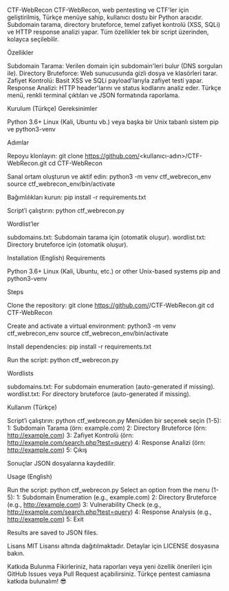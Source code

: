 CTF-WebRecon
CTF-WebRecon, web pentesting ve CTF'ler için geliştirilmiş, Türkçe menüye sahip, kullanıcı dostu bir Python aracıdır. Subdomain tarama, directory bruteforce, temel zafiyet kontrolü (XSS, SQLi) ve HTTP response analizi yapar. Tüm özellikler tek bir script üzerinden, kolayca seçilebilir.

Özellikler

Subdomain Tarama: Verilen domain için subdomain'leri bulur (DNS sorguları ile).
Directory Bruteforce: Web sunucusunda gizli dosya ve klasörleri tarar.
Zafiyet Kontrolü: Basit XSS ve SQLi payload'larıyla zafiyet testi yapar.
Response Analizi: HTTP header'larını ve status kodlarını analiz eder.
Türkçe menü, renkli terminal çıktıları ve JSON formatında raporlama.


Kurulum (Türkçe)
Gereksinimler

Python 3.6+
Linux (Kali, Ubuntu vb.) veya başka bir Unix tabanlı sistem
pip ve python3-venv

Adımlar

Repoyu klonlayın:
git clone https://github.com/<kullanıcı-adın>/CTF-WebRecon.git
cd CTF-WebRecon


Sanal ortam oluşturun ve aktif edin:
python3 -m venv ctf_webrecon_env
source ctf_webrecon_env/bin/activate


Bağımlılıkları kurun:
pip install -r requirements.txt


Script’i çalıştırın:
python ctf_webrecon.py



Wordlist’ler

subdomains.txt: Subdomain tarama için (otomatik oluşur).
wordlist.txt: Directory bruteforce için (otomatik oluşur).


Installation (English)
Requirements

Python 3.6+
Linux (Kali, Ubuntu, etc.) or other Unix-based systems
pip and python3-venv

Steps

Clone the repository:
git clone https://github.com/<your-username>/CTF-WebRecon.git
cd CTF-WebRecon


Create and activate a virtual environment:
python3 -m venv ctf_webrecon_env
source ctf_webrecon_env/bin/activate


Install dependencies:
pip install -r requirements.txt


Run the script:
python ctf_webrecon.py



Wordlists

subdomains.txt: For subdomain enumeration (auto-generated if missing).
wordlist.txt: For directory bruteforce (auto-generated if missing).


Kullanım (Türkçe)

Script’i çalıştırın: python ctf_webrecon.py
Menüden bir seçenek seçin (1-5):
1: Subdomain Tarama (örn: example.com)
2: Directory Bruteforce (örn: http://example.com)
3: Zafiyet Kontrolü (örn: http://example.com/search.php?test=query)
4: Response Analizi (örn: http://example.com)
5: Çıkış


Sonuçlar JSON dosyalarına kaydedilir.


Usage (English)

Run the script: python ctf_webrecon.py
Select an option from the menu (1-5):
1: Subdomain Enumeration (e.g., example.com)
2: Directory Bruteforce (e.g., http://example.com)
3: Vulnerability Check (e.g., http://example.com/search.php?test=query)
4: Response Analysis (e.g., http://example.com)
5: Exit


Results are saved to JSON files.


Lisans
MIT Lisansı altında dağıtılmaktadır. Detaylar için LICENSE dosyasına bakın.

Katkıda Bulunma
Fikirleriniz, hata raporları veya yeni özellik önerileri için GitHub Issues veya Pull Request açabilirsiniz. Türkçe pentest camiasına katkıda bulunalım! 😎
